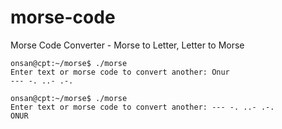 # morse-code
Morse Code Converter - Morse to Letter, Letter to Morse

```
onsan@cpt:~/morse$ ./morse 
Enter text or morse code to convert another: Onur
--- -. ..- .-. 

onsan@cpt:~/morse$ ./morse 
Enter text or morse code to convert another: --- -. ..- .-.
ONUR
```
